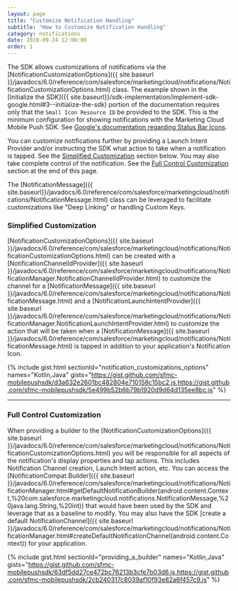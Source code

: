```yaml
---
layout: page
title: "Customize Notification Handling"
subtitle: "How to Customize Notification Handling"
category: notifications
date: 2018-09-24 12:00:00
order: 1
---
```

The SDK allows customizations of notifications via the [NotificationCustomizationOptions]({{ site.baseurl }}/javadocs/6.0/reference/com/salesforce/marketingcloud/notifications/NotificationCustomizationOptions.html) class.  The example shown in the [Initialize the SDK]({{ site.baseurl}}/sdk-implementation/implement-sdk-google.html#3--initialize-the-sdk) portion of the documentation requires only that the `Small Icon Resource ID` be provided to the SDK.  This is the minimum configuration for showing notifications with the Marketing Cloud Mobile Push SDK.  See [Google's documentation regarding Status Bar Icons](https://developer.android.com/guide/practices/ui_guidelines/icon_design_status_bar).

You can customize notifications further by providing a Launch Intent Provider and/or instructing the SDK what action to take when a notification is tapped.  See the [Simplified Customization](#simplified-customization) section below.  You may also take complete control of the notification.  See the [Full Control Customization](#full-control-customization) section at the end of this page.

The [NotificationMessage]({{ site.baseurl}}/javadocs/6.0/reference/com/salesforce/marketingcloud/notifications/NotificationMessage.html) class can be leveraged to facilitate customizations like "Deep Linking" or handling Custom Keys.

### Simplified Customization ###
[NotificationCustomizationOptions]({{ site.baseurl }}/javadocs/6.0/reference/com/salesforce/marketingcloud/notifications/NotificationCustomizationOptions.html) can be created with a [NotificationChannelIdProvider]({{ site.baseurl }}/javadocs/6.0/reference/com/salesforce/marketingcloud/notifications/NotificationManager.NotificationChannelIdProvider.html) to customize the channel for a [NotificationMessage]({{ site.baseurl }}/javadocs/6.0/reference/com/salesforce/marketingcloud/notifications/NotificationMessage.html) and a [NotificationLaunchIntentProvider]({{ site.baseurl }}/javadocs/6.0/reference/com/salesforce/marketingcloud/notifications/NotificationManager.NotificationLaunchIntentProvider.html) to customize the action that will be taken when a [NotificationMessage]({{ site.baseurl }}/javadocs/6.0/reference/com/salesforce/marketingcloud/notifications/NotificationMessage.html) is tapped in addition to your application's Notification Icon.

{% include gist.html sectionId="notification_customizations_options" names="Kotlin,Java" gists="https://gist.github.com/sfmc-mobilepushsdk/d3a632e2601bc482804e710158c15bc2.js,https://gist.github.com/sfmc-mobilepushsdk/5e499b52b6b79b1920d9d64d135ee8bc.js" %}

---

### Full Control Customization ###

When providing a builder to the [NotificationCustomizationOptions]({{ site.baseurl }}/javadocs/6.0/reference/com/salesforce/marketingcloud/notifications/NotificationCustomizationOptions.html) you will be responsible for all aspects of the notification's display properties and tap actions.  This includes Notification Channel creation, Launch Intent action, etc.  You can access the [NotificationCompat.Builder]({{ site.baseurl }}/javadocs/6.0/reference/com/salesforce/marketingcloud/notifications/NotificationManager.html#getDefaultNotificationBuilder(android.content.Context,%20com.salesforce.marketingcloud.notifications.NotificationMessage,%20java.lang.String,%20int)) that would have been used by the SDK and leverage that as a baseline to modify.  You may also have the SDK [create a default NotificationChannel]({{ site.baseurl }}/javadocs/6.0/reference/com/salesforce/marketingcloud/notifications/NotificationManager.html#createDefaultNotificationChannel(android.content.Context)) for your application.

{% include gist.html sectionId="providing_a_builder" names="Kotlin,Java" gists="https://gist.github.com/sfmc-mobilepushsdk/63df5dd27ce472bc76213b3cfe7b03d6.js,https://gist.github.com/sfmc-mobilepushsdk/2cb240317c8039af10f93e82a6f457c9.js" %}